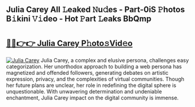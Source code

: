 ## Julia Carey All 𝙻eaked 𝙽u𝚍es - Part-0iS 𝙿hotos B𝚒kini 𝚅𝚒deo - Hot 𝙿art 𝙻eaks BbQmp

# <h2><a href="http://ld67f2.urlbe.top/?page=Julia+Carey">🔗🔗👉👉 Julia Carey P𝚑oto𝚜Vid𝚎o</a></h2>

[![Julia Carey](https://i.imgur.com/eBuTRDB.gif)](http://ld67f2.urlbe.top/?page=Julia+Carey)
Julia Carey, a complex and elusive persona, challenges easy categorization. Her unorthodox approach to building a web persona has magnetized and offended followers, generating debates on artistic expression, privacy, and the complexities of virtual communities. Though her future plans are unclear, her role in redefining the digital sphere is unquestionable. With unwavering determination and undeniable enchantment, Julia Carey impact on the digital community is immense.
